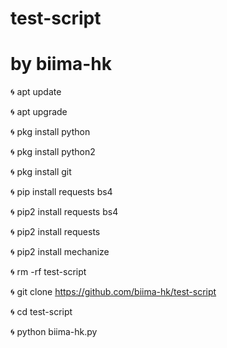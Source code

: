 # test-script 
# by biima-hk

🌀 apt update

🌀 apt upgrade

🌀 pkg install python

🌀 pkg install python2

🌀 pkg install git

🌀 pip install requests bs4

🌀 pip2 install requests bs4

🌀 pip2 install requests

🌀 pip2 install mechanize

🌀 rm -rf test-script

🌀 git clone https://github.com/biima-hk/test-script

🌀 cd test-script

🌀 python biima-hk.py
